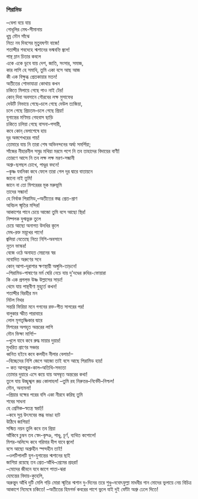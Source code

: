 ### পিরামিড
–বেলা বয়ে যায়  
গোধূলির মেঘ-সীমানায়  
ধূম্র মৌন সাঁঝে  
নিত্য নব দিবসের মৃতু্যঘণ্টা বাজে!  
শতাব্দীর শবদেহে শ্মশানের ভষ্মবহ্নি জ্বলে!  
পান্থ ম্লান চিতার কবলে  
একে একে ডুবে যায় দেশ, জাতি, সংসার, সমাজ,  
কার লাগি হে সমাধি, তুমি একা বসে আছ আজ  
কী এক বিক্ষুব্ধ প্রেতকায়ার মতন!  
অতীতের শোভাযাত্রা কোথায় কখন  
চকিতে মিলায়ে গেছে পাও নাই টের!  
কোন্ দিবা অবসানে গৌরবের লক্ষ মুসাফের  
দেউটি নিভায়ে গেছে–চলে গেছে দেউল ত্যজিয়া,  
চলে গেছে প্রিয়তম–চলে গেছে প্রিয়া!  
যুগান্তের মণিময় গেহবাস ছাড়ি  
চকিতে চলিয়া গেছে বাসনা-পসারী,  
কবে কোন্ বেলাশেষে হায়  
দূর অস্তশেখরের গায়!  
তোমারে যায় নি তারা শেষ অভিনন্দনের অর্ঘ্য সমর্পিয়া;  
সাঁজের নীহারনীল সমুদ্র মথিয়া 
মরমে পশে নি তব তাহাদের বিদায়ের বাণী!  
তোরণে আসে নি তব লক্ষ লক্ষ মরণ-সন্ধানী  
অশ্রু-ছলছল চোখে, পাণ্ডুর বদনে!  
–কৃষ্ণ যবনিকা কবে ফেলে তারা গেল দূর দ্বারে বাতায়নে  
জানো নাই তুমি!  
জানে না তো মিশরেরর মূক মরুভূমি  
তাদের সন্ধান!  
হে নির্বাক পিরামিড,–অতীতের স্তব্ধ প্রেত-প্রাণ  
অবিচল স্মৃতির মন্দির!  
আকাশের পানে চেয়ে আজো তুমি বসে আছো স্থির!  
নিষ্পলক যুগ্মভুরু তুলে  
চেয়ে আছো অনাগত উদধির কূলে  
মেঘ-রক্ত ময়ূখের পানে!  
জ্বলিয়া যেতেছে নিত্য নিশি-অবসানে  
নূতন ভাস্কর!  
বেজে ওঠে অনাহত মেম্ননের স্বর  
নবোদিত অরুণের সনে  
কোন্ আশা-দূরাশার ক্ষণস্থায়ী অঙ্গুলি-তাড়নে!  
–পিরামিড-পাষাণের মর্ম ঘেরি নেচে যায় দু'দণ্ডের রুধির-ফোয়ারা  
কি এক প্রগল্‌ভ উষ্ণ উল্লাসের সাড়া!  
থেমে যায় পান্থবীণা মুহূর্তে কখন!  
শতাব্দীর বিরহীর মন  
নিটল নিথর  
সন্তরি ফিরিয়া মনে গগনের রক্ত-পীত সাগরের পর!  
বালুকার স্ফীত পারাবারে  
লোল মৃগতৃষ্ণিকার দ্বারে  
মিশরের অপহৃত অন্তরের লাগি  
মৌন ভিক্ষা মাগি!–  
–খুলে যাবে কবে রুদ্ধ মায়ার দুয়ার!  
মুখরিত প্রাণের সঞ্চার  
ধ্বনিত হইবে কবে কলহীন নীলার বেলায়!–  
–বিচ্ছেদের নিশি জেগে আজো তাই বসে আছে পিরামিড হায়!  
– কত আগন্তুক-কাল–অতিথি-সভ্যতা  
তোমার দুয়ারে এসে কয়ে যায় অসম্বৃত অন্তরের কথা!  
তুলে যায় উচ্ছৃঙ্খল রুদ্র কোলাহল! 
–তুমি রহ নিরুত্তর–নির্বেদী–নিশ্চল!  
মৌন, অন্যমনা!  
–প্রিয়ার বক্ষের পরের বসি একা নীরবে করিছ তুমি  
শবের সাধনা  
হে প্রেমিক–স্বতন্ত্র স্বরাট্!  
–কবে সুপ্ত উৎসবের স্তব্ধ ভাঙা হাট  
উঠিবে জাগিয়া!  
সস্মিত নয়ন তুলি কবে তব প্রিয়া  
আঁকিবে চুম্বন তব স্বেদ-কৃষ্ঞ, পাণ্ডু, চূর্ণ, ব্যথিত কপোলে!  
মিশর-অলিন্দে কবে গরিমার দীপ যাবে জ্বলে!  
বসে আছো অশ্রুহীন স্পন্দহীন তাই!  
–ওলটিপালটি যুগ-যুগান্তের শ্মশানের ছাই  
জাগিয়া রয়েছে তব প্রেত-আঁখি–প্রেমের প্রহরা!  
–মোদের জীবনে যবে জাগে পাতা-ঝরা  
হেমন্তের বিদায়-কুহেলি,  
অরুন্তুদ আঁখি দুটি মেলি
গড়ি মোরা স্মৃতির শ্মশান
দু-দিনের তরে শুধু–নবোৎফুল্লা মাধবীর গান
মোদের ভুলায়ে নেয় বিচিত্র আকাশে
নিমেষে চকিতে!
–অতীতের হিমগর্ভ কবরের পাশে
ভুলে যাই দুই ফোঁটা অশ্রু ঢেলে দিতে!